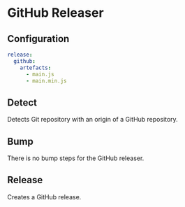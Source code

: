 # GitHub Releaser

## Configuration

```yaml
release:
  github:
    artefacts:
      - main.js
      - main.min.js
```

## Detect

Detects Git repository with an origin of a GitHub repository.

## Bump

There is no bump steps for the GitHub releaser.

## Release

Creates a GitHub release.
